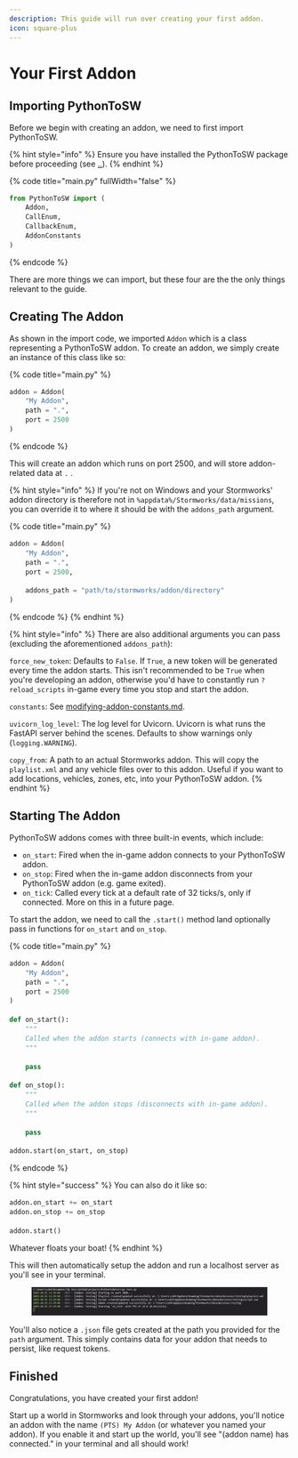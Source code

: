 ```yaml
---
description: This guide will run over creating your first addon.
icon: square-plus
---
```


# Your First Addon

## Importing PythonToSW

Before we begin with creating an addon, we need to first import PythonToSW.

{% hint style="info" %}
Ensure you have installed the PythonToSW package before proceeding (see [..](../ "mention")).
{% endhint %}

{% code title="main.py" fullWidth="false" %}
```python
from PythonToSW import (
    Addon,
    CallEnum,
    CallbackEnum,
    AddonConstants
)
```
{% endcode %}

There are more things we can import, but these four are the the only things relevant to the guide.

## Creating The Addon

As shown in the import code, we imported `Addon` which is a class representing a PythonToSW addon. To create an addon, we simply create an instance of this class like so:

{% code title="main.py" %}
```python
addon = Addon(
    "My Addon",
    path = ".",
    port = 2500
)
```
{% endcode %}

This will create an addon which runs on port 2500, and will store addon-related data at `.` .

{% hint style="info" %}
If you're not on Windows and your Stormworks' addon directory is therefore not in `%appdata%/Stormworks/data/missions`, you can override it to where it should be with the `addons_path` argument.

{% code title="main.py" %}
```python
addon = Addon(
    "My Addon",
    path = ".",
    port = 2500,

    addons_path = "path/to/stormworks/addon/directory"
)
```
{% endcode %}
{% endhint %}

{% hint style="info" %}
There are also additional arguments you can pass (excluding the aforementioned `addons_path`):

`force_new_token`: Defaults to `False`. If `True`, a new token will be generated every time the addon starts. This isn't recommended to be `True` when you're developing an addon, otherwise you'd have to constantly run `?reload_scripts` in-game every time you stop and start the addon.

`constants`: See [modifying-addon-constants.md](modifying-addon-constants.md "mention").

`uvicorn_log_level`: The log level for Uvicorn. Uvicorn is what runs the FastAPI server behind the scenes. Defaults to show warnings only (`logging.WARNING`).

`copy_from`: A path to an actual Stormworks addon. This will copy the `playlist.xml` and any vehicle files over to this addon. Useful if you want to add locations, vehicles, zones, etc, into your PythonToSW addon.
{% endhint %}

## Starting The Addon

PythonToSW addons comes with three built-in events, which include:

* `on_start`: Fired when the in-game addon connects to your PythonToSW addon.
* `on_stop`: Fired when the in-game addon disconnects from your PythonToSW addon (e.g. game exited).
* `on_tick`: Called every tick at a default rate of 32 ticks/s, only if connected. More on this in a future page.

To start the addon, we need to call the `.start()` method land optionally pass in functions for `on_start` and `on_stop`.

{% code title="main.py" %}
```python
addon = Addon(
    "My Addon",
    path = ".",
    port = 2500
)

def on_start():
    """
    Called when the addon starts (connects with in-game addon).
    """
    
    pass
    
def on_stop():
    """
    Called when the addon stops (disconnects with in-game addon).
    """
    
    pass
    
addon.start(on_start, on_stop)
```
{% endcode %}

{% hint style="success" %}
You can also do it like so:

```python
addon.on_start += on_start
addon.on_stop += on_stop

addon.start()
```

Whatever floats your boat!
{% endhint %}

This will then automatically setup the addon and run a localhost server as you'll see in your terminal.

<figure><img src="../.gitbook/assets/pythontosw-terminal.png" alt=""><figcaption></figcaption></figure>

You'll also notice a `.json` file gets created at the path you provided for the `path` argument. This simply contains data for your addon that needs to persist, like request tokens.

## Finished

Congratulations, you have created your first addon!

Start up a world in Stormworks and look through your addons, you'll notice an addon with the name `(PTS) My Addon` (or whatever you named your addon). If you enable it and start up the world, you'll see "(addon name) has connected." in your terminal and all should work!
